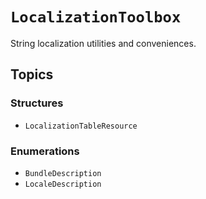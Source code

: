 # ``LocalizationToolbox``

String localization utilities and conveniences.


## Topics

### Structures

- ``LocalizationTableResource``


### Enumerations

- ``BundleDescription``
- ``LocaleDescription``
